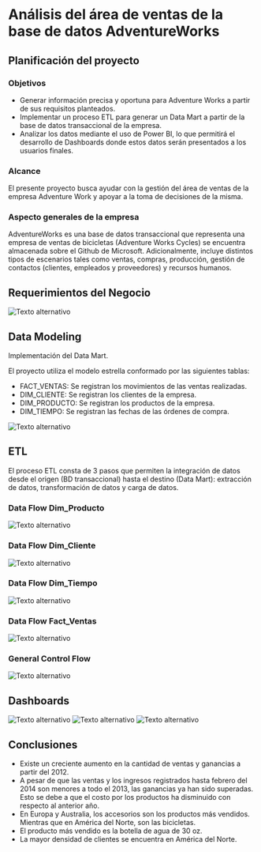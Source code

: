 # Análisis del área de ventas de la base de datos AdventureWorks

## Planificación del proyecto

### Objetivos

- Generar información precisa y oportuna para Adventure Works a partir de sus requisitos planteados.
- Implementar un proceso ETL para generar un Data Mart a partir de la base de datos transaccional de la empresa.
- Analizar los datos mediante el uso de Power BI, lo que permitirá el desarrollo de Dashboards donde estos datos serán presentados a los usuarios finales.

### Alcance

El presente proyecto busca ayudar con la gestión del área de ventas de la empresa Adventure Work y apoyar a la toma de decisiones de la misma.

### Aspecto generales de la empresa

AdventureWorks es una base de datos transaccional que representa una empresa de ventas de bicicletas (Adventure Works Cycles) se encuentra almacenada sobre el Github de Microsoft. Adicionalmente, incluye distintos tipos de escenarios tales como ventas, compras, producción, gestión de contactos (clientes, empleados y proveedores) y recursos humanos.

## Requerimientos del Negocio

![Texto alternativo](./Imagenes/requerimientos_negocio.png)

## Data Modeling

Implementación del Data Mart.

El proyecto utiliza el modelo estrella conformado por las siguientes tablas:

- FACT_VENTAS: Se registran los movimientos de las ventas realizadas.
- DIM_CLIENTE: Se registran los clientes de la empresa.
- DIM_PRODUCTO: Se registran los productos de la empresa.
- DIM_TIEMPO: Se registran las fechas de las órdenes de compra.

![Texto alternativo](./Imagenes/Data_mart.png)

## ETL

El proceso ETL consta de 3 pasos que permiten la integración de datos desde el origen (BD transaccional) hasta el destino (Data Mart): extracción de datos, transformación de datos y carga de datos.

### Data Flow Dim_Producto
![Texto alternativo](./Imagenes/Dim_producto.png)
### Data Flow Dim_Cliente
![Texto alternativo](./Imagenes/Dim_cliente.png)
### Data Flow Dim_Tiempo
![Texto alternativo](./Imagenes/DimTiempo.png)
### Data Flow Fact_Ventas
![Texto alternativo](./Imagenes/FactVentas.png)
### General Control Flow
![Texto alternativo](./Imagenes/General_control.png)

## Dashboards

![Texto alternativo](./Imagenes/Dashboard_1.png)
![Texto alternativo](./Imagenes/Dashboard_2.png)
![Texto alternativo](./Imagenes/Dashboard_3.png)


## Conclusiones

- Existe un creciente aumento en la cantidad de ventas y ganancias a partir del 2012.
- A pesar de que las ventas y los ingresos registrados hasta febrero del 2014 son menores a todo el 2013, las ganancias ya han sido superadas. Esto se debe a que el costo por los productos ha disminuido con respecto al anterior año.
- En Europa y Australia, los accesorios son los productos más vendidos. Mientras que en América del Norte, son las bicicletas.
- El producto más vendido es la botella de agua de 30 oz.
- La mayor densidad de clientes se encuentra en América del Norte.
